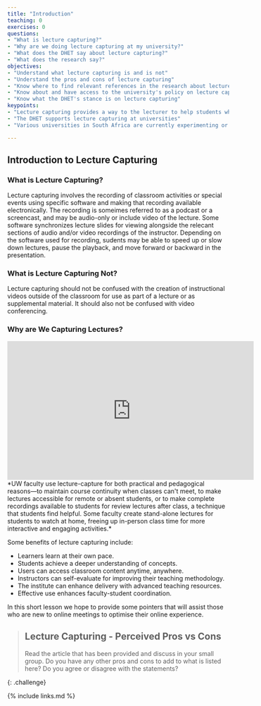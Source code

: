 ```yaml
---
title: "Introduction"
teaching: 0
exercises: 0
questions:
- "What is lecture capturing?"
- "Why are we doing lecture capturing at my university?"
- "What does the DHET say about lecture capturing?"
- "What does the research say?"
objectives:
- "Understand what lecture capturing is and is not"
- "Understand the pros and cons of lecture capturing"
- "Know where to find relevant references in the research about lecture capturing"
- "Know about and have access to the university's policy on lecture capturing"
- "Know what the DHET's stance is on lecture capturing"
keypoints:
- "Lecture capturing provides a way to the lecturer to help students who needs additional support"
- "The DHET supports lecture capturing at universities"
- "Various universities in South Africa are currently experimenting or have deployed lecture capturing technology"

---
```


## Introduction to Lecture Capturing

### What is Lecture Capturing?

Lecture capturing involves the recording of classroom activities or special events using specific software and making that recording available electronically. The recording is someimes referred to as a podcast or a screencast, and may be audio-only or include video of the lecture. Some software synchronizes lecture slides for viewing alongside the relecant sections of audio and/or video recordings of the instructor. Depending on the software used for recording, sudents may be able to speed up or slow down lectures, pause the playback, and move forward or backward in the presentation.


### What is Lecture Capturing Not?

Lecture capturing should not be confused with the creation of instructional videos outside of the classroom for use as part of a lecture or as supplemental material. It should also not be confused with video conferencing.

### Why are We Capturing Lectures?

<iframe width="560" height="315" src="https://www.youtube.com/embed/Kx8vcKgnR0o" frameborder="0" allow="accelerometer; autoplay; encrypted-media; gyroscope; picture-in-picture" allowfullscreen></iframe>
*UW faculty use lecture-capture for both practical and pedagogical reasons—to maintain course continuity when classes can't meet, to make lectures accessible for remote or absent students, or to make complete recordings available to students for review lectures after class, a technique that students find helpful. Some faculty create stand-alone lectures for students to watch at home, freeing up in-person class time for more interactive and engaging activities.*

Some benefits of lecture capturing include:

- Learners learn at their own pace.
- Students achieve a deeper understanding of concepts.
- Users can access classroom content anytime, anywhere.
- Instructors can self-evaluate for improving their teaching methodology.
- The institute can enhance delivery with advanced teaching resources.
- Effective use enhances faculty-student coordination.


In this short lesson we hope to provide some pointers that will assist those who are new to online meetings to optimise their online experience.


> ## Lecture Capturing - Perceived Pros vs Cons
>
> Read the article that has been provided and discuss in your small group.
> Do you have any other pros and cons to add to what is listed here? Do you agree or disagree with the statements?
>
{: .challenge}



{% include links.md %}


